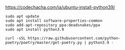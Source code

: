 https://codechacha.com/ja/ubuntu-install-python39/

```
sudo apt update
sudo apt install software-properties-common
sudo add-apt-repository ppa:deadsnakes/ppa
sudo apt install python3.9
```

```
curl -sSL https://raw.githubusercontent.com/python-poetry/poetry/master/get-poetry.py | python3.9 -
```